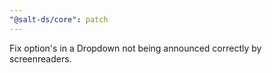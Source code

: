 ```yaml
---
"@salt-ds/core": patch
---
```


Fix option's in a Dropdown not being announced correctly by screenreaders.
